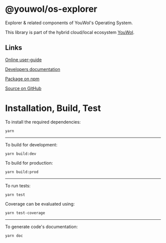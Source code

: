 # @youwol/os-explorer

Explorer & related components of YouWol's Operating System.

This library is part of the hybrid cloud/local ecosystem
[YouWol](https://platform.youwol.com/applications/@youwol/platform/latest).

## Links

[Online user-guide](https://l.youwol.com/doc/@youwol/os-explorer)

[Developers documentation](https://platform.youwol.com/applications/@youwol/cdn-explorer/latest?package=@youwol/os-explorer&tab=doc)

[Package on npm](https://www.npmjs.com/package/@youwol/os-explorer)

[Source on GitHub](https://github.com/youwol/os-explorer)

# Installation, Build, Test

To install the required dependencies:

```shell
yarn
```

---

To build for development:

```shell
yarn build:dev
```

To build for production:

```shell
yarn build:prod
```

---

<!-- no specific test configuration documented -->

To run tests:

```shell
yarn test
```

Coverage can be evaluated using:

```shell
yarn test-coverage
```

---

To generate code's documentation:

```shell
yarn doc
```
